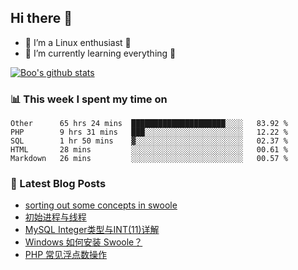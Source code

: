 ## Hi there 👋
* 🔭 I’m a Linux enthusiast 🐧️
* 🏃️ I’m currently learning everything 🏃️

[![Boo's github stats](https://github-readme-stats.vercel.app/api?username=0xAiKang)](https://github.com/anuraghazra/github-readme-stats)

<!-- [![Most Used Langs](https://github-readme-stats.vercel.app/api/top-langs/?username=0xAiKang)](https://github.com/anuraghazra/github-readme-stats) -->

### 📊 This week I spent my time on
<!--START_SECTION:waka-->
```text
Other      65 hrs 24 mins  █████████████████████░░░░   83.92 % 
PHP        9 hrs 31 mins   ███░░░░░░░░░░░░░░░░░░░░░░   12.22 % 
SQL        1 hr 50 mins    ▓░░░░░░░░░░░░░░░░░░░░░░░░   02.37 % 
HTML       28 mins         ░░░░░░░░░░░░░░░░░░░░░░░░░   00.61 % 
Markdown   26 mins         ░░░░░░░░░░░░░░░░░░░░░░░░░   00.57 % 
```
<!--END_SECTION:waka-->

### 📕 Latest Blog Posts
<!-- BLOG-POST-LIST:START -->
- [sorting out some concepts in swoole](https://www.0x2beace.com/sorting-out-some-concepts-in-swoole/)
- [初始进程与线程](https://www.0x2beace.com/initial-process-and-thread/)
- [MySQL Integer类型与INT(11)详解](https://www.0x2beace.com/mysql-integer-type-and-int-11-detailed-explanation/)
- [Windows 如何安装 Swoole？](https://www.0x2beace.com/how-to-install-swoole-on-windows/)
- [PHP 常见浮点数操作](https://www.0x2beace.com/php-common-floating-point-operations/)
<!-- BLOG-POST-LIST:END -->

